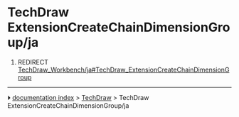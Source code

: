 # TechDraw ExtensionCreateChainDimensionGroup/ja
1.  REDIRECT [TechDraw_Workbench/ja#TechDraw_ExtensionCreateChainDimensionGroup](TechDraw_Workbench/ja#TechDraw_ExtensionCreateChainDimensionGroup.md)



---
⏵ [documentation index](../README.md) > [TechDraw](TechDraw_Workbench.md) > TechDraw ExtensionCreateChainDimensionGroup/ja
